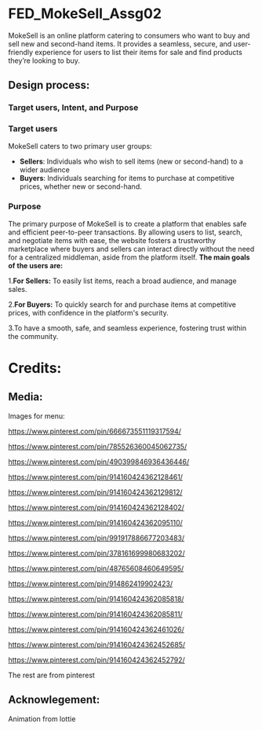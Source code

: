 # FED_MokeSell_Assg02
MokeSell is an online platform catering to consumers who want to buy and sell new and second-hand items. It provides a seamless, secure, and user-friendly experience for users to list their items for sale and find products they’re looking to buy.

## Design process:  
### Target users, Intent, and Purpose
### Target users
MokeSell caters to two primary user groups:
- **Sellers**: Individuals who wish to sell items (new or second-hand) to a wider audience
- **Buyers**: Individuals searching for items to purchase at competitive prices, whether new or second-hand. 

### Purpose

The primary purpose of MokeSell is to create a platform that enables safe and efficient peer-to-peer transactions. By allowing users to list, search, and negotiate items with ease, the website fosters a trustworthy marketplace where buyers and sellers can interact directly without the need for a centralized middleman, aside from the platform itself.
**The main goals of the users are:**

1.**For Sellers:** To easily list items, reach a broad audience, and manage sales.

2.**For Buyers:** To quickly search for and purchase items at competitive prices, with confidence in the platform's security.

3.To have a smooth, safe, and seamless experience, fostering trust within the community.
# Credits:
## Media:
Images for menu:

https://www.pinterest.com/pin/666673551119317594/

https://www.pinterest.com/pin/785526360045062735/

https://www.pinterest.com/pin/490399846936436446/

https://www.pinterest.com/pin/914160424362128461/

https://www.pinterest.com/pin/914160424362129812/

https://www.pinterest.com/pin/914160424362128402/

https://www.pinterest.com/pin/914160424362095110/

https://www.pinterest.com/pin/991917886677203483/

https://www.pinterest.com/pin/378161699980683202/

https://www.pinterest.com/pin/48765608460649595/

https://www.pinterest.com/pin/914862419902423/

https://www.pinterest.com/pin/914160424362085818/

https://www.pinterest.com/pin/914160424362085811/

https://www.pinterest.com/pin/914160424362461026/

https://www.pinterest.com/pin/914160424362452685/

https://www.pinterest.com/pin/914160424362452792/

The rest are from pinterest

## Acknowlegement:
Animation from lottie




